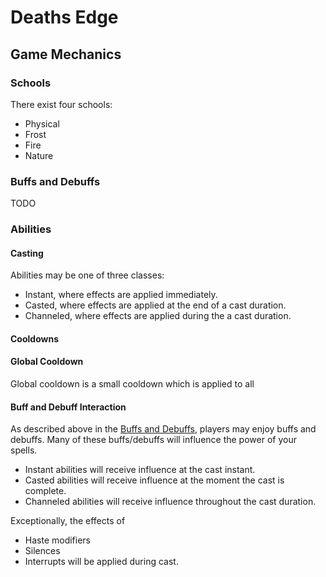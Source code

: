 # Deaths Edge

## Game Mechanics

### Schools

There exist four schools:

- Physical
- Frost
- Fire
- Nature

### Buffs and Debuffs

TODO

### Abilities

#### Casting

Abilities may be one of three classes:

- Instant, where effects are applied immediately.
- Casted, where effects are applied at the end of a cast duration.
- Channeled, where effects are applied during the a cast duration.

#### Cooldowns

#### Global Cooldown

Global cooldown is a small cooldown which is applied to all 

#### Buff and Debuff Interaction

As described above in the [Buffs and Debuffs](#buffs-and-debuffs), players may enjoy buffs and debuffs. Many of these buffs/debuffs will influence the power of your spells.

- Instant abilities will receive influence at the cast instant.
- Casted abilities will receive influence at the moment the cast is complete.
- Channeled abilities will receive influence throughout the cast duration.

Exceptionally, the effects of
- Haste modifiers
- Silences
- Interrupts
will be applied during cast.
